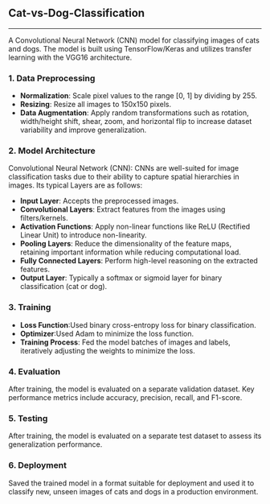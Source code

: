 
## Cat-vs-Dog-Classification
___

A Convolutional Neural Network (CNN) model for classifying images of cats and dogs. The model is built using TensorFlow/Keras and utilizes transfer learning with the VGG16 architecture.

### 1. Data Preprocessing

- **Normalization**: Scale pixel values to the range [0, 1] by dividing by 255.
- **Resizing**: Resize all images to 150x150 pixels.
- **Data Augmentation**: Apply random transformations such as rotation, width/height shift, shear, zoom, and horizontal flip to increase dataset variability and improve generalization.

### 2. Model Architecture 
Convolutional Neural Network (CNN): CNNs are well-suited for image classification tasks due to their ability to capture spatial hierarchies in images.
Its typical Layers are as follows:
- **Input Layer**: Accepts the preprocessed images.
- **Convolutional Layers**: Extract features from the images using filters/kernels.
- **Activation Functions**: Apply non-linear functions like ReLU (Rectified Linear Unit) to introduce non-linearity.
- **Pooling Layers**: Reduce the dimensionality of the feature maps, retaining important information while reducing computational load.
- **Fully Connected Layers**: Perform high-level reasoning on the extracted features.
- **Output Layer**: Typically a softmax or sigmoid layer for binary classification (cat or dog).

### 3. Training
- **Loss Function**:Used binary cross-entropy loss for binary classification.
- **Optimizer**:Used Adam to minimize the loss function.
- **Training Process**: Fed the model batches of images and labels, iteratively adjusting the weights to minimize the loss.

### 4. Evaluation
After training, the model is evaluated on a separate validation dataset. Key performance metrics include accuracy, precision, recall, and F1-score.

### 5. Testing
After training, the model is evaluated on a separate test dataset to assess its generalization performance.

### 6. Deployment
Saved the trained model in a format suitable for deployment and used it to classify new, unseen images of cats and dogs in a production environment.


